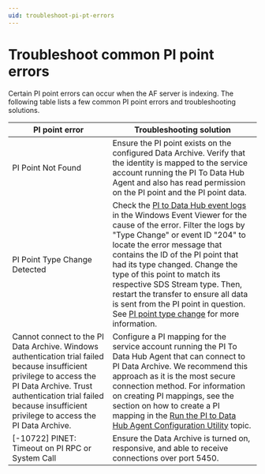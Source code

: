 ```yaml
---
uid: troubleshoot-pi-pt-errors
---
```


# **Troubleshoot common PI point errors**

Certain PI point errors can occur when the AF server is indexing. The following table lists a few common PI point errors and troubleshooting solutions.

| PI point error                                               | Troubleshooting solution                                     |
| ------------------------------------------------------------ | ------------------------------------------------------------ |
| PI Point Not Found | Ensure the PI point exists on the configured Data Archive. Verify that the identity is mapped to the service account running the PI To Data Hub Agent and also has read permission on the PI point and the PI point data. |
| PI Point Type Change Detected | Check the [PI to Data Hub event logs](xref:view-logs) in the Windows Event Viewer for the cause of the error. Filter the logs by "Type Change" or event ID "204" to locate the error message that contains the ID of the PI point that had its type changed. Change the type of this point to match its respective SDS Stream type. Then, restart the transfer to ensure all data is sent from the PI point in question. See [PI point type change](xref:pi-point-change) for more information. |  
| Cannot connect to the PI Data Archive. Windows authentication trial failed because insufficient privilege to access the PI Data Archive. Trust authentication trial failed because insufficient privilege to access the PI Data Archive. | Configure a PI mapping for the service account running the PI To Data Hub Agent that can connect to PI Data Archive. We recommend this approach as it is the most secure connection method. For information on creating PI mappings, see the section on how to create a PI mapping in the [Run the PI to Data Hub Agent Configuration Utility](xref:pi-to-ocs-utility) topic. |
| [-10722] PINET: Timeout on PI RPC or System Call | Ensure the Data Archive is turned on, responsive, and able to receive connections over port 5450. |
